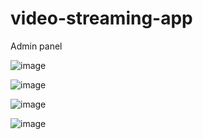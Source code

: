 # video-streaming-app

Admin panel

![image](https://github.com/Asadullah-nadeem/video-streaming-app/assets/88024587/e8d3ec82-c94a-4168-a1a6-31a884b560d2)

![image](https://github.com/Asadullah-nadeem/video-streaming-app/assets/88024587/9d60b0a9-91c4-4b0b-993f-65baadee2bfb)

![image](https://github.com/Asadullah-nadeem/video-streaming-app/assets/88024587/6b7a23be-c1cd-47c9-ae8f-6badd486f348)

![image](https://github.com/Asadullah-nadeem/video-streaming-app/assets/88024587/73aede4b-d587-4cd0-968e-9d84a47282cb)
